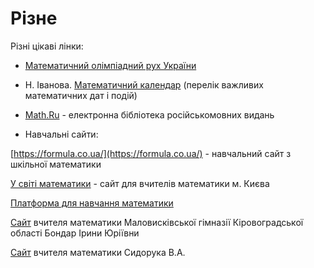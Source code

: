 # Різне

Різні цікаві лінки:



* [Математичний олімпіадний рух України](https://matholymp.org.ua/)
* Н. Іванова. [Математичний календар](https://www.researchgate.net/project/Mathematical-Calendar) \(перелік важливих математичних дат і подій\)
* [Math.Ru](https://math.ru/) - електронна бібліотека російськомовних видань



* Навчальні сайти:

[https://formula.co.ua/](https://formula.co.ua/) - навчальний сайт з шкільної математики

[У світі математики](http://www.math.ippo.kubg.edu.ua/) - сайт для вчителів математики м. Києва

[Платформа для навчання математики](https://www.matific.com/ua/uk/home/)

[Сайт](https://sites.google.com/site/mvmatem/korisni-sajti) вчителя математики Маловисківської гімназії Кіровоградської області Бондар Ірини Юріївни 

[Сайт](http://sva.in.ua/) вчителя математики Сидорука В.А.

